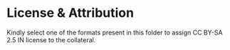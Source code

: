 # License & Attribution

Kindly select one of the formats present in this folder to assign CC BY-SA 2.5 IN license to the collateral.
